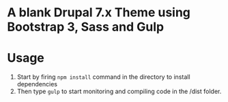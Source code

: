 # A blank Drupal 7.x Theme using Bootstrap 3, Sass and Gulp

# Usage

1. Start by firing <code>npm install</code> command in the directory to install dependencies
2. Then type <code>gulp</code> to start monitoring and compiling code in the /dist folder.

